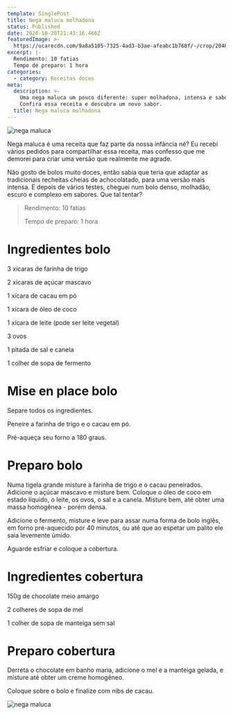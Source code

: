```yaml
---
template: SinglePost
title: Nega maluca molhadona
status: Published
date: 2020-10-20T21:43:16.466Z
featuredImage: >-
  https://ucarecdn.com/9a8a5105-7325-4ad3-b3ae-afeabc1b768f/-/crop/2048x1333/0,0/-/preview/
excerpt: |-
  Rendimento: 10 fatias
  Tempo de preparo: 1 hora
categories:
  - category: Receitas doces
meta:
  description: >-
    Uma nega maluca um pouco diferente: super molhadona, intensa e saborosa.
    Confira essa receita e descubra um novo sabor.
  title: Nega maluca molhadona
---
```

![nega maluca](https://ucarecdn.com/3bf1db1b-99a7-458d-83a9-feab13bf42d3/-/crop/2048x1355/0,0/-/preview/)

Nega maluca é uma receita que faz parte da nossa infância né? Eu recebi vários pedidos para compartilhar essa receita, mas confesso que me demorei para criar uma versão que realmente me agrade.

Não gosto de bolos muito doces, então sabia que teria que adaptar as tradicionais recheitas cheias de achocolatado, para uma versão mais intensa. E depois de vários testes, cheguei num bolo denso, molhadão, escuro e complexo em sabores. Que tal tentar?

> Rendimento: 10 fatias
>
> Tempo de preparo: 1 hora

# Ingredientes bolo

3 xícaras de farinha de trigo

2 xícaras de açúcar mascavo

1 xícara de cacau em pó

1 xícara de óleo de coco

1 xícara de leite (pode ser leite vegetal)

3 ovos

1 pitada de sal e canela

1 colher de sopa de fermento

# Mise en place bolo

Separe todos os ingredientes.

Peneire a farinha de trigo e o cacau em pó.

Pré-aqueça seu forno a 180 graus.

# Preparo bolo

Numa tigela grande misture a farinha de trigo e o cacau peneirados. Adicione o açúcar mascavo e misture bem. Coloque o óleo de coco em estado líquido, o leite, os ovos, o sal e a canela. Misture bem, até obter uma massa homogênea - porém densa.

Adicione o fermento, misture e leve para assar numa forma de bolo inglês, em forno pré-aquecido por 40 minutos, ou até que ao espetar um palito ele saia levemente úmido.

Aguarde esfriar e coloque a cobertura.

# Ingredientes cobertura

150g de chocolate meio amargo

2 colheres de sopa de mel

1 colher de sopa de manteiga sem sal

# Preparo cobertura

Derreta o chocolate em banho maria, adicione o mel e a manteiga gelada, e misture até obter um creme homogêneo.

Coloque sobre o bolo e finalize com nibs de cacau.

![nega maluca](https://ucarecdn.com/e3e7ad91-4084-47d9-869a-bc7c2af8af03/-/crop/1536x1717/0,179/-/preview/)

